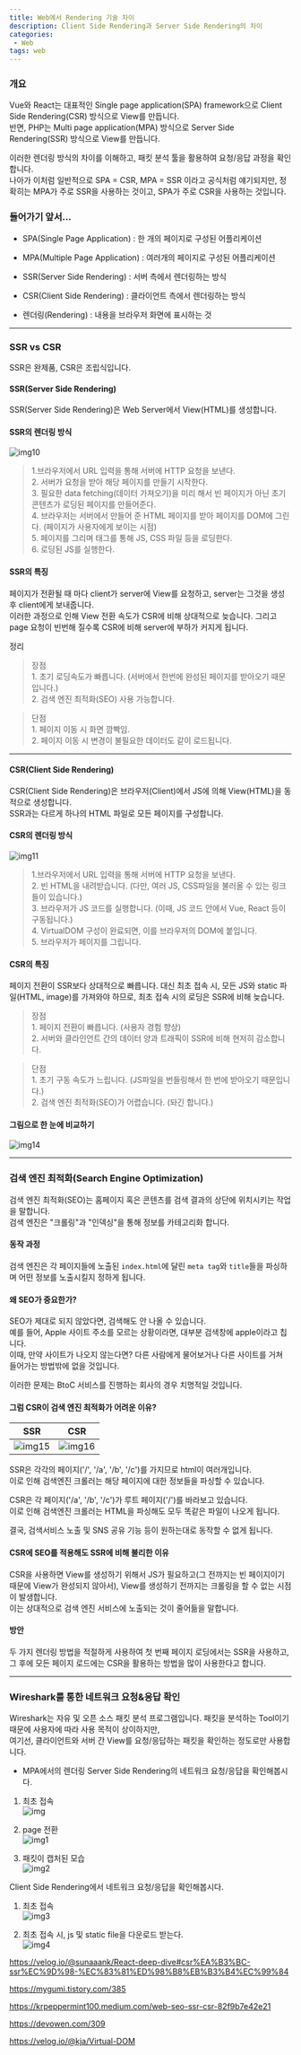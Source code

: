 ```yaml
---
title: Web에서 Rendering 기술 차이
description: Client Side Rendering과 Server Side Rendering의 차이
categories:
 - Web
tags: web 
---
```




### 개요
Vue와 React는 대표적인 Single page application(SPA) framework으로 Client Side Rendering(CSR) 방식으로 View를 만듭니다. <br>
반면, PHP는 Multi page application(MPA) 방식으로 Server Side Rendering(SSR) 방식으로 View를 만듭니다. <br>

이러한 렌더링 방식의 차이를 이해하고, 패킷 분석 툴을 활용하여 요청/응답 과정을 확인합니다.<br>
나아가 이처럼 일반적으로 SPA = CSR, MPA = SSR 이라고 공식처럼 얘기되지만, 정확히는 MPA가 주로 SSR을 사용하는 것이고, SPA가 주로 CSR을 사용하는 것입니다.

### 들어가기 앞서...
* SPA(Single Page Application) : 한 개의 페이지로 구성된 어플리케이션 
* MPA(Multiple Page Application) : 여러개의 페이지로 구성된 어플리케이션
* SSR(Server Side Rendering) : 서버 측에서 렌더링하는 방식
* CSR(Client Side Rendering) : 클라이언트 측에서 렌더링하는 방식


* 렌더링(Rendering) : 내용을 브라우저 화면에 표시하는 것

---

### SSR vs CSR

SSR은 완제품, CSR은 조립식입니다.

#### SSR(Server Side Rendering)
SSR(Server Side Rendering)은 Web Server에서 View(HTML)를 생성합니다.


#### SSR의 렌더링 방식 <br>
![img10](./img/ssrrender.png)
> 1.브라우저에서 URL 입력을 통해 서버에 HTTP 요청을 보낸다.<br> 2. 서버가 요청을 받아 해당 페이지를 만들기 시작한다. <br> 3. 필요한 data fetching(데이터 가져오기)을 미리 해서 빈 페이지가 아닌 초기 콘텐츠가 로딩된 페이지를 만들어준다. <br> 4. 브라우저는 서버에서 만들어 준 HTML 페이지를 받아 페이지를 DOM에 그린다. (페이지가 사용자에게 보이는 시점) <br> 5. 페이지를 그리며 태그를 통해 JS, CSS 파일 등을 로딩한다. <br> 6. 로딩된 JS를 실행한다.


#### SSR의 특징
페이지가 전환될 때 마다 client가 server에 View를 요청하고, server는 그것을 생성 후 client에게 보내줍니다.<br>이러한 과정으로 인해 View 전환 속도가 CSR에 비해 상대적으로 늦습니다. 그리고 page 요청이 빈번해 질수록 CSR에 비해 server에 부하가 커지게 됩니다.

정리
> 장점 <br> 1. 초기 로딩속도가 빠릅니다. (서버에서 한번에 완성된 페이지를 받아오기 때문입니다.) <br> 2. 검색 엔진 최적화(SEO) 사용 가능합니다.

> 단점 <br> 1. 페이지 이동 시 화면 깜빡임. <br> 2. 페이지 이동 시 변경이 불필요한 데이터도 같이 로드됩니다.

---

#### CSR(Client Side Rendering)
CSR(Client Side Rendering)은 브라우저(Client)에서 JS에 의해 View(HTML)을 동적으로 생성합니다. <br> 
SSR과는 다르게 하나의 HTML 파일로 모든 페이지를 구성합니다.


#### CSR의 렌더링 방식 <br>
![img11](./img/csrrender.png)
> 1.브라우저에서 URL 입력을 통해 서버에 HTTP 요청을 보낸다.<br> 2. 빈 HTML을 내려받습니다. (다만, 여러 JS, CSS파일을 불러올 수 있는 링크들이 있습니다.) <br> 3. 브라우저가 JS 코드를 실행합니다. (이때, JS 코드 안에서 Vue, React 등이 구동됩니다.) <br> 4. VirtualDOM 구성이 완료되면, 이를 브라우저의 DOM에 붙입니다. <br> 5. 브라우저가 페이지를 그립니다.


#### CSR의 특징
페이지 전환이 SSR보다 상대적으로 빠릅니다. 대신 최초 접속 시, 모든 JS와 static 파일(HTML, image)를 가져와야 하므로, 최초 접속 시의 로딩은 SSR에 비해 늦습니다.



> 장점 <br> 1. 페이지 전환이 빠릅니다. (사용자 경험 향상) <br> 2. 서버와 클라인언트 간의 데이터 양과 트래픽이 SSR에 비해 현저히 감소합니다.

> 단점 <br> 1. 초기 구동 속도가 느립니다. (JS파일을 번들링해서 한 번에 받아오기 때문입니다.) <br> 2. 검색 엔진 최적화(SEO)가 어렵습니다. (돠긴 합니다.)

#### 그림으로 한 눈에 비교하기
![img14](./img/csrvsssr.png)

---


### 검색 엔진 최적화(Search Engine Optimization)
검색 엔진 최적화(SEO)는 홈페이지 혹은 콘텐츠를 검색 결과의 상단에 위치시키는 작업을 말합니다. <br>
검색 엔진은 "크롤링"과 "인덱싱"을 통해 정보를 카테고리화 합니다. <br>


#### 동작 과정
검색 엔진은 각 페이지들에 노출된 `index.html`에 달린 `meta tag`와 `title`들을 파싱하며 어떤 정보를 노출시킬지 정하게 됩니다.

#### 왜 SEO가 중요한가?
SEO가 제대로 되지 않았다면, 검색해도 안 나올 수 있습니다. <br>
예를 들어, Apple 사이트 주소를 모르는 상황이라면, 대부분 검색창에 apple이라고 칩니다. <br>
이때, 만약 사이트가 나오지 않는다면? 다른 사람에게 물어보거나 다른 사이트를 거쳐 들어가는 방법밖에 없을 것입니다. <br>

이러한 문제는 BtoC 서비스를 진행하는 회사의 경우 치명적일 것입니다.



#### 그럼 CSR이 검색 엔진 최적화가 어려운 이유?

|SSR|CSR|
|------|---|
|![img15](./img/ssrseo.png)|![img16](./img/csrseo.png)|


SSR은 각각의 페이지('/', '/a', '/b', '/c')를 가지므로 html이 여러개입니다. <br>
이로 인해 검색엔진 크롤러는 해당 페이지에 대한 정보들을 파싱할 수 있습니다. <br>

CSR은 각 페이지('/a', '/b', '/c')가 루트 페이지('/')를 바라보고 있습니다. <br>
이로 인해 검색엔진 크롤러는 HTML을 파싱해도 모두 똑같은 파일이 나오게 됩니다. <br>

결국, 검색서비스 노출 및 SNS 공유 기능 등이 원하는대로 동작할 수 없게 됩니다.


#### CSR에 SEO를 적용해도 SSR에 비해 불리한 이유

CSR을 사용하면 View를 생성하기 위해서 JS가 필요하고(그 전까지는 빈 페이지이기 때문에 View가 완성되지 않아서), View를 생성하기 전까지는 크롤링을 할 수 없는 시점이 발생합니다. <br>
이는 상대적으로 검색 엔진 서비스에 노출되는 것이 줄어듦을 말합니다.


#### 방안
두 가지 렌더링 방법을 적절하게 사용하여 첫 번째 페이지 로딩에서는 SSR을 사용하고, 그 후에 모든 페이지 로드에는 CSR을 활용하는 방법을 많이 사용한다고 합니다.

---


### Wireshark를 통한 네트워크 요청&응답 확인
Wireshark는 자유 및 오픈 소스 패킷 분석 프로그램입니다.
패킷을 분석하는 Tool이기 때문에 사용자에 따라 사용 목적이 상이하지만, <br>
여기선, 클라이언트와 서버 간 View를 요청/응답하는 패킷을 확인하는 정도로만 사용합니다.


* MPA에서의 렌더링
Server Side Rendering의 네트워크 요청/응답을 확인해봅시다.

1. 최초 접속 <br>
![img](./img/ssr_init.png)

2. page 전환 <br>
![img1](./img/ssr_request.png)

3. 패킷이 캡처된 모습 <br>
![img2](./img/ssr_capture.png)

Client Side Rendering에서 네트워크 요청/응답을 확인해봅시다.

1. 최초 접속 <br>
![img3](./img/csr_init.png)

2. 최초 접속 시, js 및 static file을 다운로드 받는다. <br>
![img4](./img/csr_init2.png)


https://velog.io/@sunaaank/React-deep-dive#csr%EA%B3%BC-ssr%EC%9D%98-%EC%83%81%ED%98%B8%EB%B3%B4%EC%99%84

https://mygumi.tistory.com/385

https://krpeppermint100.medium.com/web-seo-ssr-csr-82f9b7e42e21

https://devowen.com/309

https://velog.io/@kja/Virtual-DOM







